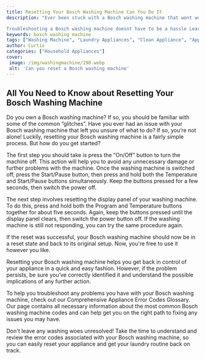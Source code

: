 ```yaml
---
title: Resetting Your Bosch Washing Machine Can You Do It
description: "Ever been stuck with a Bosch washing machine that wont work Discover how to reset it quickly Learn all about the various reset methods and tips to get your machine up and running again 

Troubleshooting a Bosch washing machine doesnt have to be a hassle Learn how to reset it in this blog post and get your machine running again in no time Discover the various reset methods and tips that will make the process easier"
keywords: bosch washing machine
tags: ["Washing Machine", "Laundry Appliances", "Clean Appliance", "Appliance Brand", "Appliance Installation"]
author: Curtis
categories: ["Household Appliances"]
cover: 
 image: /img/washingmachine/190.webp
 alt: 'Can you reset a Bosch washing machine'
---
```

## All You Need to Know about Resetting Your Bosch Washing Machine

Do you own a Bosch washing machine? If so, you should be familiar with some of the common “glitches”. Have you ever had an issue with your Bosch washing machine that left you unsure of what to do? If so, you’re not alone! Luckily, resetting your Bosch washing machine is a fairly simple process. But how do you get started?

The first step you should take is press the “On/Off” button to turn the machine off. This action will help you to avoid any unnecessary damage or further problems with the machine. Once the washing machine is switched off, press the Start/Pause button, then press and hold both the Temperature and Start/Pause buttons simultaneously. Keep the buttons pressed for a few seconds, then switch the power off.

The next step involves resetting the display panel of your washing machine. To do this, press and hold both the Program and Temperature buttons together for about five seconds. Again, keep the buttons pressed until the display panel clears, then switch the power button off. If the washing machine is still not responding, you can try the same procedure again. 

If the reset was successful, your Bosch washing machine should now be in a reset state and back to its original setup. Now, you're free to use it however you like.

Resetting your Bosch washing machine helps you get back in control of your appliance in a quick and easy fashion. However, if the problem persists, be sure you’ve correctly identified it and understand the possible implications of any further action.

To help you troubleshoot any problems you have with your Bosch washing machine, check out our Comprehensive Appliance Error Codes Glossary. Our page contains all necessary information about the most common Bosch washing machine codes and can help get you on the right path to fixing any issues you may have. 
 
Don't leave any washing woes unresolved! Take the time to understand and review the error codes associated with your Bosch washing machine, so you can easily reset your appliance and get your laundry routine back on track.
